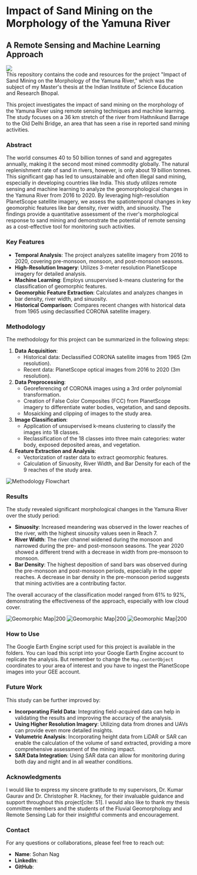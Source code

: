 # Impact of Sand Mining on the Morphology of the Yamuna River

## A Remote Sensing and Machine Learning Approach

![](figures/Study.png)  
This repository contains the code and resources for the project "Impact of Sand Mining on the Morphology of the Yamuna River," which was the subject of my Master's thesis at the Indian Institute of Science Education and Research Bhopal.

This project investigates the impact of sand mining on the morphology of the Yamuna River using remote sensing techniques and machine learning. The study focuses on a 36 km stretch of the river from Hathnikund Barrage to the Old Delhi Bridge, an area that has seen a rise in reported sand mining activities.

### Abstract

The world consumes 40 to 50 billion tonnes of sand and aggregates annually, making it the second most mined commodity globally. The natural replenishment rate of sand in rivers, however, is only about 19 billion tonnes. This significant gap has led to unsustainable and often illegal sand mining, especially in developing countries like India. This study utilizes remote sensing and machine learning to analyze the geomorphological changes in the Yamuna River from 2016 to 2020. By leveraging high-resolution PlanetScope satellite imagery, we assess the spatiotemporal changes in key geomorphic features like bar density, river width, and sinuosity. The findings provide a quantitative assessment of the river's morphological response to sand mining and demonstrate the potential of remote sensing as a cost-effective tool for monitoring such activities.

### Key Features

* **Temporal Analysis**: The project analyzes satellite imagery from 2016 to 2020, covering pre-monsoon, monsoon, and post-monsoon seasons.
* **High-Resolution Imagery**: Utilizes 3-meter resolution PlanetScope imagery for detailed analysis.
* **Machine Learning**: Employs unsupervised k-means clustering for the classification of geomorphic features.
* **Geomorphic Feature Extraction**: Calculates and analyzes changes in bar density, river width, and sinuosity.
* **Historical Comparison**: Compares recent changes with historical data from 1965 using declassified CORONA satellite imagery.

### Methodology

The methodology for this project can be summarized in the following steps:

1.  **Data Acquisition**:
    * Historical data: Declassified CORONA satellite images from 1965 (2m resolution).
    * Recent data: PlanetScope optical images from 2016 to 2020 (3m resolution).
2.  **Data Preprocessing**:
    * Georeferencing of CORONA images using a 3rd order polynomial transformation.
    * Creation of False Color Composites (FCC) from PlanetScope imagery to differentiate water bodies, vegetation, and sand deposits.
    * Mosaicking and clipping of images to the study area.
3.  **Image Classification**:
    * Application of unsupervised k-means clustering to classify the images into 18 classes.
    * Reclassification of the 18 classes into three main categories: water body, exposed deposited areas, and vegetation.
4.  **Feature Extraction and Analysis**:
    * Vectorization of raster data to extract geomorphic features.
    * Calculation of Sinuosity, River Width, and Bar Density for each of the 9 reaches of the study area.

![Methodology Flowchart](figures/Methodology-2.png) 

### Results

The study revealed significant morphological changes in the Yamuna River over the study period:

* **Sinuosity**: Increased meandering was observed in the lower reaches of the river, with the highest sinuosity values seen in Reach 7.
* **River Width**: The river channel widened during the monsoon and narrowed during the pre- and post-monsoon seasons. The year 2020 showed a different trend with a decrease in width from pre-monsoon to monsoon.
* **Bar Density**: The highest deposition of sand bars was observed during the pre-monsoon and post-monsoon periods, especially in the upper reaches. A decrease in bar density in the pre-monsoon period suggests that mining activities are a contributing factor.

The overall accuracy of the classification model ranged from 61% to 92%, demonstrating the effectiveness of the approach, especially with low cloud cover.

![Geomorphic Map|200](figures/Meander-png.png) 
![Geomorphic Map|200](figures/Bar.png)
![Geomorphic Map|200](figures/Width.png)

### How to Use

The Google Earth Engine script used for this project is available in the folders. You can load this script into your Google Earth Engine account to replicate the analysis. But remember to change the `Map.centerObject` coordinates to your area of interest and you have to ingest the PlanetScope images into your GEE account.

### Future Work

This study can be further improved by:

* **Incorporating Field Data**: Integrating field-acquired data can help in validating the results and improving the accuracy of the analysis.
* **Using Higher Resolution Imagery**: Utilizing data from drones and UAVs can provide even more detailed insights.
* **Volumetric Analysis**: Incorporating height data from LiDAR or SAR can enable the calculation of the volume of sand extracted, providing a more comprehensive assessment of the mining impact.
* **SAR Data Integration**: Using SAR data can allow for monitoring during both day and night and in all weather conditions.

### Acknowledgments

I would like to express my sincere gratitude to my supervisors, Dr. Kumar Gaurav and Dr. Christopher R. Hackney, for their invaluable guidance and support throughout this project[cite: 51]. I would also like to thank my thesis committee members and the students of the Fluvial Geomorphology and Remote Sensing Lab for their insightful comments and encouragement.

### Contact

For any questions or collaborations, please feel free to reach out:

* **Name**: Sohan Nag
* **LinkedIn**: 
* **GitHub**: 
